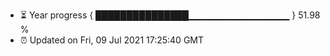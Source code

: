 - ⏳ Year progress { ███████████████▁▁▁▁▁▁▁▁▁▁▁▁▁▁▁ } 51.98 %
- ⏰ Updated on Fri, 09 Jul 2021 17:25:40 GMT

